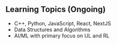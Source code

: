 
## Learning Topics (Ongoing)

- C++, Python, JavaScript, React, NextJS
- Data Structures and Algorithms
- AI/ML with primary focus on UL and RL


